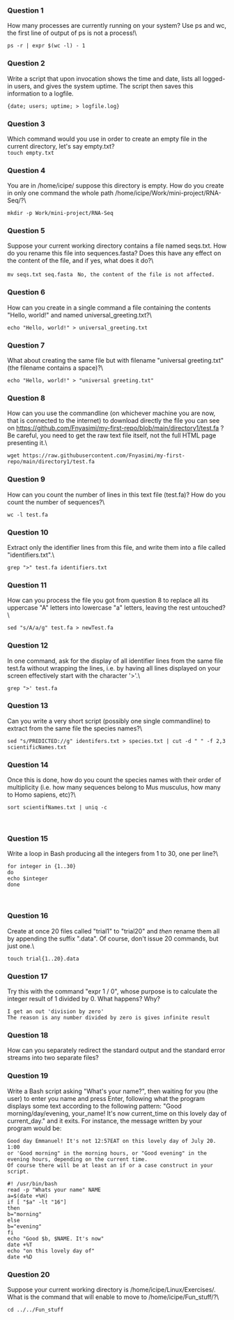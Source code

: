 ### Question 1

How many processes are currently running on your system? Use ps and wc, the first line of output of ps is not a process!\

```ps -r | expr $(wc -l) - 1```

### Question 2

Write a script that upon invocation shows the time and date, lists all logged-in users, and gives the system uptime.
The script then saves this information to a logfile.

```#! /usr/bin/bash
{date; users; uptime; > logfile.log}
```
### Question 3

Which command would you use in order to create an empty file in the current directory, let's say empty.txt?\
```touch empty.txt```

### Question 4

You are in /home/icipe/ suppose this directory is empty. How do you create in only one command the whole path /home/icipe/Work/mini-project/RNA-Seq/?\

```mkdir -p Work/mini-project/RNA-Seq```

### Question 5

Suppose your current working directory contains a file named seqs.txt. How do you rename this file into sequences.fasta?
Does this have any effect on the content of the file, and if yes, what does it do?\

```mv seqs.txt seq.fasta```
` No, the content of the file is not affected.`

### Question 6

How can you create in a single command a file containing the contents "Hello, world!" and named universal_greeting.txt?\

```
echo "Hello, world!" > universal_greeting.txt
```
### Question 7

What about creating the same file but with filename "universal greeting.txt" (the filename contains a space)?\

```
echo "Hello, world!" > "universal greeting.txt"
```
### Question 8

How can you use the commandline (on whichever machine you are now, that is connected to the internet) to download directly the
file you can see on https://github.com/Fnyasimi/my-first-repo/blob/main/directory1/test.fa ? Be careful, you need to get the raw text file itself,
not the full HTML page presenting it.\

```wget https://raw.githubusercontent.com/Fnyasimi/my-first-repo/main/directory1/test.fa```
### Question 9

How can you count the number of lines in this text file (test.fa)? How do you count the number of sequences?\

```wc -l test.fa```

### Question 10

Extract only the identifier lines from this file, and write them into a file called "identifiers.txt".\

```
grep ">" test.fa identifiers.txt
```
### Question 11

How can you process the file you got from question 8 to replace all its uppercase "A" letters into lowercase "a" letters, leaving the rest untouched?\

```
sed "s/A/a/g" test.fa > newTest.fa
```
### Question 12

In one command, ask for the display of all identifier lines from the same file test.fa without wrapping the lines, i.e. by having all lines displayed
on your screen effectively start with the character '>'.\

```
grep ">' test.fa
```
### Question 13

Can you write a very short script (possibly one single commandline) to extract from the same file the species names?\

```
sed "s/PREDICTED://g" identifers.txt > species.txt | cut -d " " -f 2,3 scientificNames.txt
```
### Question 14

Once this is done, how do you count the species names with their order of multiplicity
(i.e. how many sequences belong to Mus musculus, how many to Homo sapiens, etc)?\
```
sort scientifNames.txt | uniq -c
```
​

### Question 15

Write a loop in Bash producing all the integers from 1 to 30, one per line?\

```
for integer in {1..30}
do
echo $integer
done
```
​

### Question 16

Create at once 20 files called "trial1" to "trial20" and _then_ rename them all by appending the suffix ".data".
Of course, don't issue 20 commands, but just one.\

```touch trial{1..20}.data```
### Question 17

Try this with the command "expr 1 / 0", whose purpose is to calculate the integer result of 1 divided by 0. What happens? Why?

```
I get an out 'division by zero'
The reason is any number divided by zero is gives infinite result
```
### Question 18

How can you separately redirect the standard output and the standard error streams into two separate files?
### Question 19

Write a Bash script asking "What's your name?", then waiting for you (the user) to enter you name and press Enter,
following what the program displays some text according to the following pattern:
"Good morning/day/evening, your_name!
It's now current_time on this lovely day of current_day." and it exits.
For instance, the message written by your program would be:

```
Good day Emmanuel! It's not 12:57EAT on this lovely day of July 20. 1:00
or 'Good morning" in the morning hours, or "Good evening" in the evening hours, depending on the current time.
Of course there will be at least an if or a case construct in your script.
```

    #! /usr/bin/bash
    read -p "Whats your name" NAME
    a=$(date +%H)
    if [ "$a" -lt "16"]
    then
    b="morning"
    else
    b="evening"
    fi
    echo "Good $b, $NAME. It's now"
    date +%T
    echo "on this lovely day of"
    date +%D

### Question 20

Suppose your current working directory is /home/icipe/Linux/Exercises/. What is the command that will enable to move to /home/icipe/Fun_stuff/?\

```cd ../../Fun_stuff```

